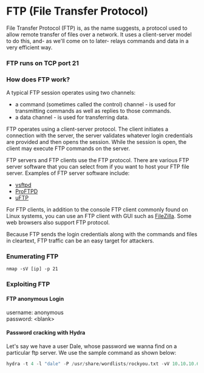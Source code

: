 # FTP (File Transfer Protocol)

File Transfer Protocol (FTP) is, as the name suggests, a protocol used to allow remote transfer of files over a network. It uses a client-server model to do this, and- as we'll come on to later- relays commands and data in a very efficient way.

### FTP runs on TCP port 21

### How does FTP work?

A typical FTP session operates using two channels:

* a command (sometimes called the control) channel - is used for transmitting commands as well as replies to those commands.
* a data channel - is used for transferring data.

FTP operates using a client-server protocol. The client initiates a connection with the server, the server validates whatever login credentials are provided and then opens the session. While the session is open, the client may execute FTP commands on the server.

FTP servers and FTP clients use the FTP protocol. There are various FTP server software that you can select from if you want to host your FTP file server. Examples of FTP server software include:

* [vsftpd](https://security.appspot.com/vsftpd.html)
* [ProFTPD](http://www.proftpd.org/)
* [uFTP](https://www.uftpserver.com/)

For FTP clients, in addition to the console FTP client commonly found on Linux systems, you can use an FTP client with GUI such as [FileZilla](https://filezilla-project.org/). Some web browsers also support FTP protocol.

Because FTP sends the login credentials along with the commands and files in cleartext, FTP traffic can be an easy target for attackers.

### Enumerating FTP

```
nmap -sV [ip] -p 21
```

### Exploiting FTP

#### FTP anonymous Login

username: anonymous\
password: \<blank>&#x20;

#### Password cracking with Hydra

Let's say we have a user Dale, whose password we wanna find on a particular ftp server. We use the sample command as shown below:

```awk
hydra -t 4 -l "dale" -P /usr/share/wordlists/rockyou.txt -vV 10.10.10.6 ftp
```

